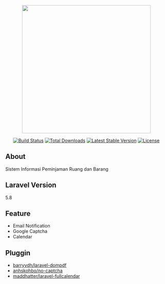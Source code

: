 <p align="center"><a href="https://laravel.com" target="_blank"><img src="https://raw.githubusercontent.com/laravel/art/master/logo-lockup/5%20SVG/2%20CMYK/1%20Full%20Color/laravel-logolockup-cmyk-red.svg" width="400"></a></p>

<p align="center">
<a href="https://travis-ci.org/laravel/framework"><img src="https://travis-ci.org/laravel/framework.svg" alt="Build Status"></a>
<a href="https://packagist.org/packages/laravel/framework"><img src="https://img.shields.io/packagist/dt/laravel/framework" alt="Total Downloads"></a>
<a href="https://packagist.org/packages/laravel/framework"><img src="https://img.shields.io/packagist/v/laravel/framework" alt="Latest Stable Version"></a>
<a href="https://packagist.org/packages/laravel/framework"><img src="https://img.shields.io/packagist/l/laravel/framework" alt="License"></a>
</p>

## About
Sistem Informasi Peminjaman Ruang dan Barang

## Laravel Version
5.8

## Feature
- Email Notification<br>
- Google Captcha<br>
- Calendar<br>

## Pluggin 
- <a href="https://github.com/barryvdh/laravel-dompdf">barryvdh/laravel-dompdf</a>
- <a href="https://github.com/anhskohbo/no-captcha">anhskohbo/no-captcha</a>
- <a href="https://github.com/maddhatter/laravel-fullcalendar">maddhatter/laravel-fullcalendar</a>
